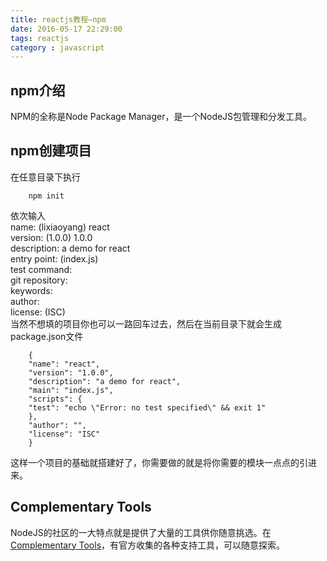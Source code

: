 ```yaml
---
title: reactjs教程—npm
date: 2016-05-17 22:29:00
tags: reactjs
category : javascript
---
```


## npm介绍  

NPM的全称是Node Package Manager，是一个NodeJS包管理和分发工具。

<!-- more -->
## npm创建项目  
在任意目录下执行  

        npm init

  依次输入  
  name: (lixiaoyang) react  
  version: (1.0.0) 1.0.0  
  description: a demo for react  
  entry point: (index.js)   
  test command:   
  git repository:   
  keywords:   
  author:   
  license: (ISC)     
  当然不想填的项目你也可以一路回车过去，然后在当前目录下就会生成package.json文件

        {
        "name": "react",
        "version": "1.0.0",
        "description": "a demo for react",
        "main": "index.js",
        "scripts": {
        "test": "echo \"Error: no test specified\" && exit 1"
        },
        "author": "",
        "license": "ISC"
        }

这样一个项目的基础就搭建好了，你需要做的就是将你需要的模块一点点的引进来。

## Complementary Tools  

NodeJS的社区的一大特点就是提供了大量的工具供你随意挑选。在[Complementary Tools](https://github.com/facebook/react/wiki/Complementary-Tools)，有官方收集的各种支持工具，可以随意探索。
